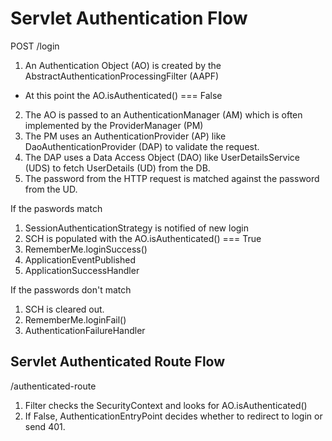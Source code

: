 # Servlet Authentication Flow

POST /login

1. An Authentication Object (AO) is created by the AbstractAuthenticationProcessingFilter (AAPF)

- At this point the AO.isAuthenticated() === False

2. The AO is passed to an AuthenticationManager (AM) which is often implemented by the ProviderManager (PM)
3. The PM uses an AuthenticationProvider (AP) like DaoAuthenticationProvider (DAP) to validate the request.
4. The DAP uses a Data Access Object (DAO) like UserDetailsService (UDS) to fetch UserDetails (UD) from the DB.
5. The password from the HTTP request is matched against the password from the UD.

If the paswords match

1. SessionAuthenticationStrategy is notified of new login
2. SCH is populated with the AO.isAuthenticated() === True
3. RememberMe.loginSuccess()
4. ApplicationEventPublished
5. ApplicationSuccessHandler

If the passwords don't match

1. SCH is cleared out.
2. RememberMe.loginFail()
3. AuthenticationFailureHandler

## Servlet Authenticated Route Flow

/authenticated-route

1. Filter checks the SecurityContext and looks for AO.isAuthenticated()
2. If False, AuthenticationEntryPoint decides whether to redirect to login or send 401.
